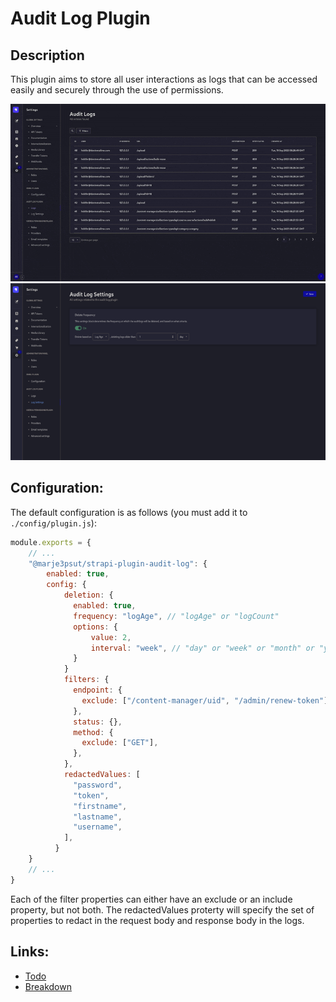 # Audit Log Plugin

## Description

This plugin aims to store all user interactions as logs that can be accessed easily and securely through the use of permissions. 

![picture showing the logs page](./assets/logpage.gif)
![picture showing the log settings page](./assets/logsettingspage.png)

## Configuration:

The default configuration is as follows (you must add it to `./config/plugin.js`):

```js
module.exports = {
    // ...
    "@marje3psut/strapi-plugin-audit-log": {
        enabled: true,
        config: {
            deletion: {
              enabled: true,
              frequency: "logAge", // "logAge" or "logCount"
              options: {
                  value: 2,
                  interval: "week", // "day" or "week" or "month" or "year" // Don't add this config property if the frequency is "logCount"
              } 
            }
            filters: {
              endpoint: {
                exclude: ["/content-manager/uid", "/admin/renew-token"],
              },
              status: {},
              method: {
                exclude: ["GET"],
              },
            },
            redactedValues: [
              "password",
              "token",
              "firstname",
              "lastname",
              "username",
            ],
          }
    }
    // ...
}
```

Each of the filter properties can either have an exclude or an include property, but not both. The redactedValues proterty will specify the set of properties to redact in the request body and response body in the logs.

## Links:

- [Todo](./docs/TODO.md)
- [Breakdown](./docs/BREAKDOWN.md)